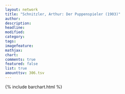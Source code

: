 ```yaml
---
layout: network
title: "Schnitzler, Arthur: Der Puppenspieler (1903)"
author:
description:
headline:
modified:
category:
tags:
imagefeature: 
mathjax: 
chart: 
comments: true
featured: false
list: true
amounttsv: 306.tsv
---
```

{% include barchart.html %}
